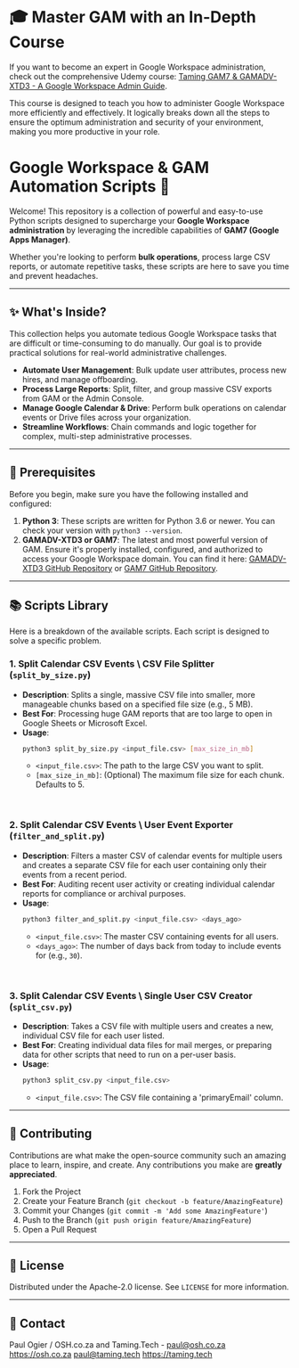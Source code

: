 # 🎓 Master GAM with an In-Depth Course

If you want to become an expert in Google Workspace administration, check out the comprehensive Udemy course: [Taming GAM7 & GAMADV-XTD3 - A Google Workspace Admin Guide](https://taming.tech/GAMCourse).

This course is designed to teach you how to administer Google Workspace more efficiently and effectively. It logically breaks down all the steps to ensure the optimum administration and security of your environment, making you more productive in your role.

# Google Workspace & GAM Automation Scripts 🚀

Welcome! This repository is a collection of powerful and easy-to-use Python scripts designed to supercharge your **Google Workspace administration** by leveraging the incredible capabilities of **GAM7 (Google Apps Manager)**.

Whether you're looking to perform **bulk operations**, process large CSV reports, or automate repetitive tasks, these scripts are here to save you time and prevent headaches.

---

## ✨ What's Inside?

This collection helps you automate tedious Google Workspace tasks that are difficult or time-consuming to do manually. Our goal is to provide practical solutions for real-world administrative challenges.

* **Automate User Management**: Bulk update user attributes, process new hires, and manage offboarding.
* **Process Large Reports**: Split, filter, and group massive CSV exports from GAM or the Admin Console.
* **Manage Google Calendar & Drive**: Perform bulk operations on calendar events or Drive files across your organization.
* **Streamline Workflows**: Chain commands and logic together for complex, multi-step administrative processes.



---

## 🔧 Prerequisites

Before you begin, make sure you have the following installed and configured:

1.  **Python 3**: These scripts are written for Python 3.6 or newer. You can check your version with `python3 --version`.
2.  **GAMADV-XTD3 or GAM7**: The latest and most powerful version of GAM. Ensure it's properly installed, configured, and authorized to access your Google Workspace domain. You can find it here: [GAMADV-XTD3 GitHub Repository](https://github.com/taers232c/GAMADV-XTD3) or [GAM7 GitHub Repository](https://github.com/GAM-team/GAM/wiki).

---

## 📚 Scripts Library

Here is a breakdown of the available scripts. Each script is designed to solve a specific problem.

### **1. Split Calendar CSV Events \ CSV File Splitter (`split_by_size.py`)**

* **Description**: Splits a single, massive CSV file into smaller, more manageable chunks based on a specified file size (e.g., 5 MB).
* **Best For**: Processing huge GAM reports that are too large to open in Google Sheets or Microsoft Excel.
* **Usage**:
    ```bash
    python3 split_by_size.py <input_file.csv> [max_size_in_mb]
    ```
    * `<input_file.csv>`: The path to the large CSV you want to split.
    * `[max_size_in_mb]`: (Optional) The maximum file size for each chunk. Defaults to 5.

<br>

### **2. Split Calendar CSV Events \ User Event Exporter (`filter_and_split.py`)**

* **Description**: Filters a master CSV of calendar events for multiple users and creates a separate CSV file for each user containing only their events from a recent period.
* **Best For**: Auditing recent user activity or creating individual calendar reports for compliance or archival purposes.
* **Usage**:
    ```bash
    python3 filter_and_split.py <input_file.csv> <days_ago>
    ```
    * `<input_file.csv>`: The master CSV containing events for all users.
    * `<days_ago>`: The number of days back from today to include events for (e.g., `30`).

<br>

### **3. Split Calendar CSV Events \ Single User CSV Creator (`split_csv.py`)**

* **Description**: Takes a CSV file with multiple users and creates a new, individual CSV file for each user listed.
* **Best For**: Creating individual data files for mail merges, or preparing data for other scripts that need to run on a per-user basis.
* **Usage**:
    ```bash
    python3 split_csv.py <input_file.csv>
    ```
    * `<input_file.csv>`: The CSV file containing a 'primaryEmail' column.

---

## 🤝 Contributing

Contributions are what make the open-source community such an amazing place to learn, inspire, and create. Any contributions you make are **greatly appreciated**.

1.  Fork the Project
2.  Create your Feature Branch (`git checkout -b feature/AmazingFeature`)
3.  Commit your Changes (`git commit -m 'Add some AmazingFeature'`)
4.  Push to the Branch (`git push origin feature/AmazingFeature`)
5.  Open a Pull Request

---

## 📜 License

Distributed under the Apache-2.0 license. See `LICENSE` for more information.

---

## 📧 Contact

Paul Ogier / OSH.co.za and Taming.Tech - paul@osh.co.za https://osh.co.za paul@taming.tech https://taming.tech



